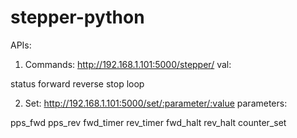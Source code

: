 # stepper-python

APIs:

1. Commands: http://192.168.1.101:5000/stepper/<val>
val:

status
forward
reverse
stop
loop

2. Set: http://192.168.1.101:5000/set/:parameter/:value
parameters:

pps_fwd
pps_rev
fwd_timer
rev_timer
fwd_halt
rev_halt
counter_set